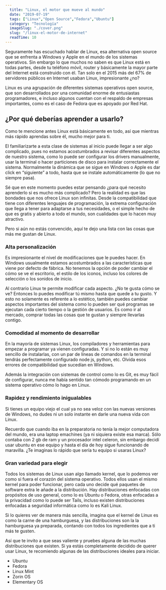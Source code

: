 ```yaml
---
  title: "Linux, el motor que mueve al mundo"
  date: "2019-07-19"
  tags: ["Linux","Open Source","Fedora","Ubuntu"]
  category: "Tecnología"
  imageSlug: "./cover.png"
  slug: "/linux-el-motor-de-internet"
  readTime: 10
---
```


Seguramente has escuchado hablar de Linux, esa alternativa open source que se enfrenta a Windows y Apple en el mundo de los sistemas operativos. Sin embargo lo que muchos no saben es que Linux está en todas partes, desde tu teléfono móvil, router y básicamente la mayor parte del Internet está construido con él. Tan solo en el 2015 más del 67% de servidores públicos en Internet usaban Linux, impresionante ¿no?

Linux es una agrupación de diferentes sistemas operativos open source, que son desarrollados por una comunidad enorme de entusiastas programadores, e incluso algunos cuentan con el respaldo de empresas importantes, como es el caso de Fedora que es apoyado por Red Hat.

## ¿Por qué deberías aprender a usarlo?

Como te mencione antes Linux está básicamente en todo, así que mientras más rápido aprendas sobre él, mucho mejor para ti.

El familiarizarte a esta clase de sistemas al inicio puede llegar a ser algo complicado, pues no estamos acostumbrados a revisar diferentes aspectos de nuestro sistema, como lo puede ser configurar los drivers manualmente, usar la terminal o hacer particiones de disco para instalar correctamente el sistema. Normalmente la dinámica que se sigue en Windows o Apple es dar click en “siguiente” a todo, hasta que se instale automáticamente (lo que no siempre pasa).

Sé que en este momento puedes estar pensando ¿para qué necesito aprenderlo si es mucho más complicado? Pero la realidad es que las bondades que nos ofrece Linux son infinitas. Desde la compatibilidad que tiene con diferentes lenguajes de programación, la extrema configuración que llega a tener para adaptarse a tus necesidades, o el simple hecho de que es gratis y abierto a todo el mundo, son cualidades que lo hacen muy atractivo.

Pero si aún no estás convencido, aquí te dejo una lista con las cosas que más me gustan de Linux.

### Alta personalización

Es impresionante el nivel de modificaciones que le puedes hacer. En Windows usualmente estamos acostumbrados a las características que viene por defecto de fábrica. No tenemos la opción de poder cambiar el cómo se ve el escritorio, el estilo de los iconos, incluso los colores de selección o los sonidos de inicio.

Al contrario Linux te permite modificar cada aspecto. ¿No te gusta cómo se ve? Entonces lo puedes modificar tú mismo hasta que quede a tu gusto. Y esto no solamente es referente a lo estético, también puedes cambiar aspectos importantes del sistema como lo pueden ser qué programas se ejecutan cada cierto tiempo o la gestión de usuarios. Es como ir al mercado, comprar todas las cosas que te gustan y siempre llevarlas contigo.

### Comodidad al momento de desarrollar

En la mayoría de sistemas Linux, los compiladores y herramientas para empezar a programar ya vienen configuradas. Y si no lo están es muy sencillo de instalarlas, con un par de líneas de comandos en la terminal tendrás perfectamente configurado node js, python, etc. Olvida esos errores de compatibilidad que sucedían en Windows.

Además la integración con sistemas de control como lo es Git, es muy fácil de configurar, nunca me había sentido tan cómodo programando en un sistema operativo cómo lo hago en Linux.

### Rapidez y rendimiento inigualables

Si tienes un equipo viejo el cual ya no sea veloz con las nuevas versiones de Windows, no dudes ni un solo instante en darle una nueva vida con Linux. 

Recuerdo que cuando iba en la preparatoria no tenía la mejor computadora del mundo, era una laptop emachines (ya ni siquiera existe esa marca). Sólo contaba con 2 gb de ram y un procesador intel celeron, sin embargo decidí usar ubuntu en ese equipo y hasta el día de hoy sigue funcionando de maravilla. ¿Te imaginas lo rápido que sería tu equipo si usaras Linux?

### Gran variedad para elegir

Todos los sistemas de Linux usan algo llamado kernel, que lo podemos ver como si fuera el corazón del sistema operativo. Todos ellos usan el mismo kernel para poder funcionar, pero cada uno decide qué paquetes de software extra le añade a la distribución. Hay distribuciones enfocadas con propósitos de uso general, como lo es Ubuntu o Fedora, otras enfocadas a la privacidad como lo puede ser Tails, incluso existen distribuciones enfocadas a seguridad informática como lo es Kali Linux.
  
Si lo quieres ver de manera más sencilla, imagina que el kernel de Linux es como la carne de una hamburguesa, y las distribuciones son la la hamburguesa ya preparada, contando con todos los ingredientes que a ti más te gusten. 

Así que te invito a que seas valiente y pruebes alguna de las muchas distribuciones que existen. Si ya estás completamente decidido de querer usar Linux, te recomiendo algunas de las distribuciones ideales para iniciar.

- Ubuntu
- Fedora
- Linux Mint
- Zorin OS
- Elementary OS
